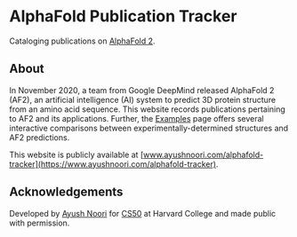 # AlphaFold Publication Tracker
Cataloging publications on [AlphaFold 2](https://alphafold.com/).

## About
In November 2020, a team from Google DeepMind released AlphaFold 2 (AF2), an artificial intelligence (AI) system to predict 3D protein structure from an amino acid sequence. This website records publications pertaining to AF2 and its applications. Further, the [Examples](https://www.ayushnoori.com/alphafold-tracker/examples) page offers several interactive comparisons between experimentally-determined structures and AF2 predictions.

This website is publicly available at [www.ayushnoori.com/alphafold-tracker](https://www.ayushnoori.com/alphafold-tracker).

## Acknowledgements
Developed by [Ayush Noori](https://www.ayushnoori.com/) for [CS50](https://cs50.harvard.edu/college/2021/fall/) at Harvard College and made public with permission.


